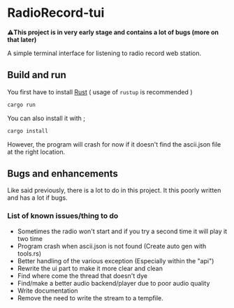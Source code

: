 # RadioRecord-tui
⚠️**This project is in very early stage and contains a lot of bugs (more on that later)**

A simple terminal interface for listening to radio record web station.

## Build and run
You first have to install [Rust](https://www.rust-lang.org/tools/install) ( usage of `rustup` is recommended )
```bash
cargo run
```
You can also install it with ;
```bash
cargo install
```
However, the program will crash for now if it doesn't find the ascii.json file at the right location.

## Bugs and enhancements

Like said previously, there is a lot to do in this project. It this poorly written and has a lot if bugs.

### List of known issues/thing to do
- Sometimes the radio won't start and if you try a second time it will play it two time
- Program crash when ascii.json is not found (Create auto gen with tools.rs)
- Better handling of the various exception (Especially within the "api")
- Rewrite the ui part to make it more clear and clean
- Find where come the thread that doesn't dye
- Find/make a better audio backend/player due to poor audio quality
- Write documentation
- Remove the need to write the stream to a tempfile.